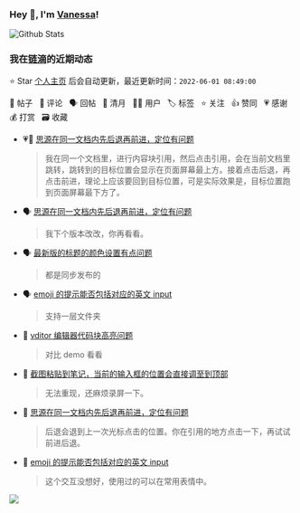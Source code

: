 ### Hey 👋, I'm [Vanessa](http://vanessa.b3log.org/)!

![Github Stats](https://github-readme-stats.vercel.app/api?username=Vanessa219&show_icons=true)

<!--events start -->

### 我在[链滴](https://ld246.com)的近期动态

⭐️ Star [个人主页](https://github.com/Vanessa219/Vanessa219) 后会自动更新，最近更新时间：`2022-06-01 08:49:00`

📝 帖子 &nbsp; 💬 评论 &nbsp; 🗣 回帖 &nbsp; 🌙 清月 &nbsp; 👨‍💻 用户 &nbsp; 🏷️ 标签 &nbsp; ⭐️ 关注 &nbsp; 👍 赞同 &nbsp; 💗 感谢 &nbsp; 💰 打赏 &nbsp; 🗃 收藏

* 💗📝 [思源在同一文档内先后退再前进，定位有问题](https://ld246.com/article/1653899209227)

  > 我在同一个文档里，进行内容块引用，然后点击引用，会在当前文档里跳转，跳转到的目标位置会显示在页面屏幕最上方。接着点击后退，再点击前进，理论上应该要回到目标位置，可是实际效果是，目标位置跑到页面屏幕最下方了。
* 🗣 [思源在同一文档内先后退再前进，定位有问题](https://ld246.com/article/1653899209227/comment/1653916406623#comments)

  > 我下个版本改改，你再看看。
* 🗣 [最新版的标题的颜色设置有点问题](https://ld246.com/article/1653837315949/comment/1653915646283#comments)

  > 都是同步发布的
* 🗣 [emoji 的提示能否包括对应的英文 input](https://ld246.com/article/1653902137061/comment/1653919791158#comments)

  > 支持一层文件夹
* 💬 [vditor 编辑器代码块高亮问题](https://ld246.com/article/1653562533729/comment/1653964811814#comments)

  > 对比 demo 看看
* 💬 [截图粘贴到笔记，当前的输入框的位置会直接调至到顶部](https://ld246.com/article/1653900240902/comment/1653909328296#comments)

  > 无法重现，还麻烦录屏一下。
* 💬 [思源在同一文档内先后退再前进，定位有问题](https://ld246.com/article/1653899209227/comment/1653908394510#comments)

  > 后退会退到上一次光标点击的位置。你在引用的地方点击一下，再试试前进后退。
* 💬 [emoji 的提示能否包括对应的英文 input](https://ld246.com/article/1653902137061/comment/1653907334234#comments)

  > 这个交互没想好，使用过的可以在常用表情中。


<!--events end -->

<a title="Hits" target="_blank" href="https://github.com/Vanessa219/Vanessa219"><img src="https://hits.b3log.org/Vanessa219/Vanessa219.svg"></a>
